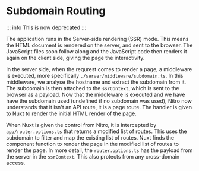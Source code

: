 # Subdomain Routing 

::: info
This is now deprecated
:::

The application runs in the Server-side rendering (SSR) mode. This means the HTML document is rendered on the server, and sent to the browser. The JavaScript files soon follow along and the JavaScript code then renders it again on the client side, giving the page the interactivity. 

In the server side, when the requrest comes to render a page, a middleware is executed, more specifically `./server/middleware/subdomain.ts`. In this middleware, we analyse the hostname and extract the subdomain from it. The subdomain is then attached to the `ssrContext`, which is sent to the browser as a payload. Now that the middleware is executed and we have have the subdomain used (undefined if no subdomain was used), Nitro now understands that it isn't an API route, it is a page route. The handler is given to Nuxt to render the initial HTML render of the page.

When Nuxt is given the control from Nitro, it is intercepted by `app/router.options.ts` that returns a modified list of routes. This uses the subdomain to filter and map the existing list of routes. Nuxt finds the component function to render the page in the modified list of routes to render the page. In more detail, the `router.options.ts` has the payload from the server in the `ssrContext`. This also protects from any cross-domain access.
